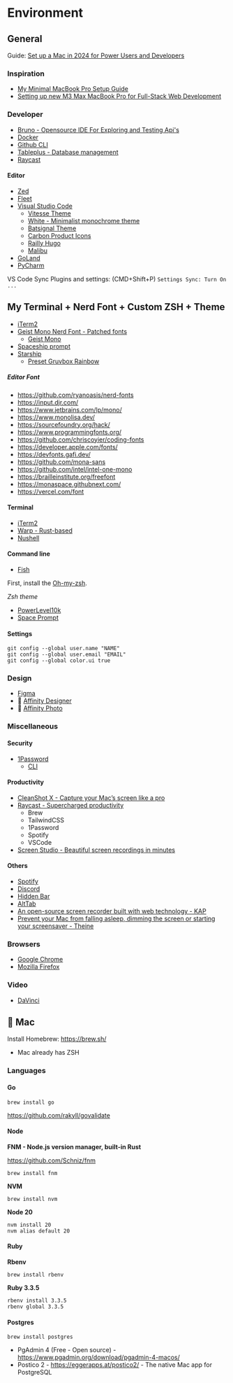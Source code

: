 # Environment

## General

Guide: [Set up a Mac in 2024 for Power Users and Developers](https://www.youtube.com/watch?v=GK7zLYAXdDs)

### Inspiration

- [My Minimal MacBook Pro Setup Guide](https://eugeneyan.com/writing/mac-setup/)
- [Setting up new M3 Max MacBook Pro for Full-Stack Web Development](https://www.youtube.com/watch?v=PvU_aEgIjSg)

### Developer

- [Bruno - Opensource IDE For Exploring and Testing Api's](https://www.usebruno.com/)
- [Docker](https://www.docker.com/get-started)
- [Github CLI](https://cli.github.com/)
- [Tableplus - Database management](https://www.tableplus.com/)
- [Raycast](https://www.raycast.com/)

#### Editor

- [Zed](https://zed.dev/)
- [Fleet](https://www.jetbrains.com/fleet/)
- [Visual Studio Code](https://code.visualstudio.com/)
  - [Vitesse Theme](https://marketplace.visualstudio.com/items?itemName=antfu.theme-vitesse)
  - [White - Minimalist monochrome theme](https://marketplace.visualstudio.com/items?itemName=arthurwhite.White)
  - [Batsignal Theme](https://github.com/natew/batsignal)
  - [Carbon Product Icons](https://marketplace.visualstudio.com/items?itemName=antfu.icons-carbon)
  - [Railly Hugo](https://marketplace.visualstudio.com/items?itemName=RaillyHugo.one-hunter)
  - [Malibu](https://marketplace.visualstudio.com/items?itemName=wicked-labs.malibu)
- [GoLand](https://www.jetbrains.com/go/)
- [PyCharm](https://www.jetbrains.com/pycharm/)

VS Code Sync Plugins and settings: (CMD+Shift+P) `Settings Sync: Turn On ...`

## My Terminal + Nerd Font + Custom ZSH + Theme

- [iTerm2](https://iterm2.com/)
- [Geist Mono Nerd Font - Patched fonts](https://github.com/ryanoasis/nerd-fonts/tree/master/patched-fonts/GeistMono)
  - [Geist Mono](https://vercel.com/font)
- [Spaceship prompt](https://spaceship-prompt.sh/)
- [Starship](https://starship.rs/)
  - [Preset Gruvbox Rainbow](https://starship.rs/presets/gruvbox-rainbow)

##### Editor Font

- https://github.com/ryanoasis/nerd-fonts
- https://input.djr.com/
- https://www.jetbrains.com/lp/mono/
- https://www.monolisa.dev/
- https://sourcefoundry.org/hack/
- https://www.programmingfonts.org/
- https://github.com/chriscoyier/coding-fonts
- https://developer.apple.com/fonts/
- https://devfonts.gafi.dev/
- https://github.com/mona-sans
- https://github.com/intel/intel-one-mono
- https://brailleinstitute.org/freefont
- https://monaspace.githubnext.com/
- https://vercel.com/font

#### Terminal

- [iTerm2](https://iterm2.com/)
- [Warp - Rust-based](https://www.warp.dev/)
- [Nushell](https://www.nushell.sh/)

#### Command line

- [Fish](https://fishshell.com/)

First, install the [Oh-my-zsh](https://github.com/robbyrussell/oh-my-zsh).

*Zsh theme*
- [PowerLevel10k](https://github.com/romkatv/powerlevel10k)
- [Space Prompt](https://github.com/denysdovhan/spaceship-prompt)



#### Settings

```shell
git config --global user.name "NAME"
git config --global user.email "EMAIL"
git config --global color.ui true
```

### Design

- [Figma](https://www.figma.com/downloads/)
- :apple: [Affinity Designer](https://affinity.serif.com/en-us/designer/)
- :apple: [Affinity Photo](https://affinity.serif.com/en-us/photo/)

### Miscellaneous

#### Security 
- [1Password](https://1password.com/)
  - [CLI](https://developer.1password.com/docs/cli/get-started/)

#### Productivity
- [CleanShot X - Capture your Mac’s screen like a pro](https://getcleanshot.com/)
- [Raycast - Supercharged productivity](https://www.raycast.com/)
  - Brew
  - TailwindCSS
  - 1Password
  - Spotify
  - VSCode
- [Screen Studio - Beautiful screen recordings in minutes](https://www.screen.studio/)

#### Others
- [Spotify](https://www.spotify.com/ca-en/download/other/)
- [Discord](https://discord.com/download)
- [Hidden Bar](https://github.com/dwarvesf/hidden)
- [AltTab](https://alt-tab-macos.netlify.app/)
- [An open-source screen recorder built with web technology - KAP](https://getkap.co/)
- [Prevent your Mac from falling asleep, dimming the screen or starting your screensaver - Theine](https://apps.apple.com/app/theine/id955848755?mt=12)


### Browsers

- [Google Chrome](https://www.google.ca/chrome/)
- [Mozilla Firefox](https://www.mozilla.org/en-CA/firefox/new/)

### Video

- [DaVinci](https://www.blackmagicdesign.com/products/davinciresolve)

## :apple: Mac

Install Homebrew: https://brew.sh/

- Mac already has ZSH

### Languages

#### Go

```shell
brew install go
```

https://github.com/rakyll/govalidate

#### Node

**FNM - Node.js version manager, built-in Rust**

https://github.com/Schniz/fnm

```shell
brew install fnm
```

**NVM**

```shell
brew install nvm
```

**Node 20**

```shell
nvm install 20
nvm alias default 20
```

#### Ruby

**Rbenv**

```shell
brew install rbenv
```

**Ruby 3.3.5**

```shell
rbenv install 3.3.5
rbenv global 3.3.5
```

#### Postgres

```shell
brew install postgres
```

- PgAdmin 4 (Free - Open source) - https://www.pgadmin.org/download/pgadmin-4-macos/
- Postico 2 - https://eggerapps.at/postico2/ - The native Mac app for PostgreSQL
